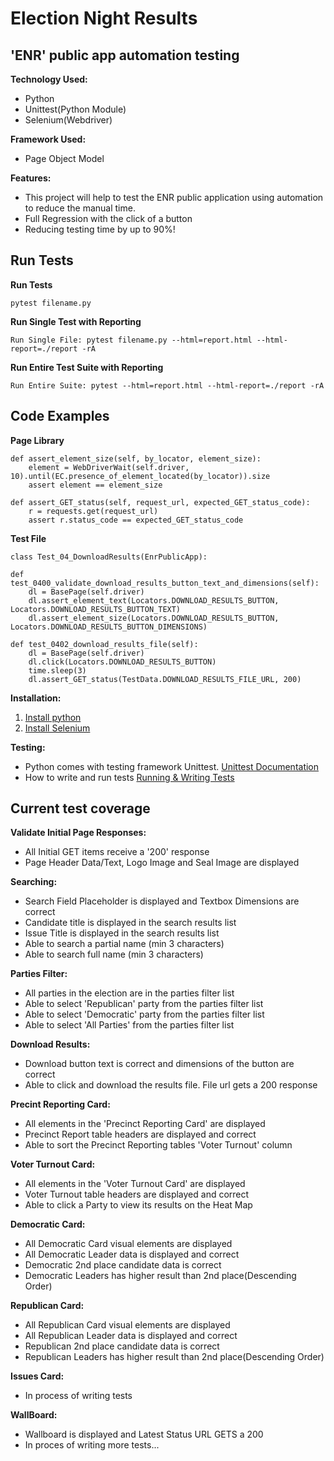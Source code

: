 # Election Night Results

## 'ENR' public app automation testing

**Technology Used:** 
- Python
- Unittest(Python Module)
- Selenium(Webdriver)

**Framework Used:** 
- Page Object Model

**Features:** 
- This project will help to test the ENR public application using automation to reduce the manual time.
- Full Regression with the click of a button
- Reducing testing time by up to 90%!

## Run Tests

**Run Tests**

    pytest filename.py

**Run Single Test with Reporting**

    Run Single File: pytest filename.py --html=report.html --html-report=./report -rA

**Run Entire Test Suite with Reporting**

    Run Entire Suite: pytest --html=report.html --html-report=./report -rA

## Code Examples

**Page Library**

    def assert_element_size(self, by_locator, element_size):
        element = WebDriverWait(self.driver, 10).until(EC.presence_of_element_located(by_locator)).size
        assert element == element_size

    def assert_GET_status(self, request_url, expected_GET_status_code):
        r = requests.get(request_url)
        assert r.status_code == expected_GET_status_code

**Test File**

    class Test_04_DownloadResults(EnrPublicApp):

    def test_0400_validate_download_results_button_text_and_dimensions(self):
        dl = BasePage(self.driver)
        dl.assert_element_text(Locators.DOWNLOAD_RESULTS_BUTTON, Locators.DOWNLOAD_RESULTS_BUTTON_TEXT)
        dl.assert_element_size(Locators.DOWNLOAD_RESULTS_BUTTON, Locators.DOWNLOAD_RESULTS_BUTTON_DIMENSIONS)

    def test_0402_download_results_file(self):
        dl = BasePage(self.driver)
        dl.click(Locators.DOWNLOAD_RESULTS_BUTTON)
        time.sleep(3)
        dl.assert_GET_status(TestData.DOWNLOAD_RESULTS_FILE_URL, 200)

**Installation:**
1. [Install python](https://docs.python.org/3/using/index.html)
2. [Install Selenium](https://selenium-python.readthedocs.io/installation.html)

**Testing:**
* Python comes with testing framework Unittest. [Unittest Documentation](https://docs.python.org/3/library/unittest.html)
* How to write and run tests [Running & Writing Tests](https://devguide.python.org/runtests/)

## Current test coverage
**Validate Initial Page Responses:**
* All Initial GET items receive a '200' response
* Page Header Data/Text, Logo Image and Seal Image are displayed

**Searching:**
* Search Field Placeholder is displayed and Textbox Dimensions are correct
* Candidate title is displayed in the search results list
* Issue Title is displayed in the search results list
* Able to search a partial name (min 3 characters)
* Able to search full name (min 3 characters)

**Parties Filter:**
* All parties in the election are in the parties filter list
* Able to select 'Republican' party from the parties filter list
* Able to select 'Democratic' party from the parties filter list
* Able to select 'All Parties' from the parties filter list

**Download Results:**
* Download button text is correct and dimensions of the button are correct
* Able to click and download the results file.  File url gets a 200 response

**Precint Reporting Card:**
* All elements in the 'Precinct Reporting Card' are displayed
* Precinct Report table headers are displayed and correct
* Able to sort the Precinct Reporting tables 'Voter Turnout' column

**Voter Turnout Card:**
* All elements in the 'Voter Turnout Card' are displayed
* Voter Turnout table headers are displayed and correct
* Able to click a Party to view its results on the Heat Map

**Democratic Card:**
* All Democratic Card visual elements are displayed
* All Democratic Leader data is displayed and correct
* Democratic 2nd place candidate data is correct
* Democratic Leaders has higher result than 2nd place(Descending Order)

**Republican Card:**
* All Republican Card visual elements are displayed
* All Republican Leader data is displayed and correct
* Republican 2nd place candidate data is correct
* Republican Leaders has higher result than 2nd place(Descending Order)

**Issues Card:**
* In process of writing tests

**WallBoard:**
* Wallboard is displayed and Latest Status URL GETS a 200
* In proces of writing more tests...